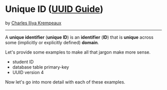 # Unique ID ([UUID Guide](../../README.md))

by [Charles Iliya Krempeaux](http://changelog.ca/)

---

A **unique identifier** (**unique ID**) is an **identifier** (**ID**) that is **unique** across some (implicitly or explicitly defined) **domain**.

Let's provide some examples to make all that jargon make more sense.

* student ID
* database table primary-key
* UUID version 4

Now let's go into more detail with each of these examples.
